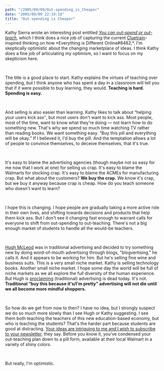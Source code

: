 ```yaml
---
path: "/2005/09/09/Out-spending_is_Cheaper" 
date: "2005/09/09 22:19:18" 
title: "Out-spending is Cheaper" 
---
```

<p>Kathy Sierra wrote an interesting post entitled <cite><a href="http://headrush.typepad.com/creating_passionate_users/2005/09/you_can_outspen.html">You can out-spend or out-teach</a></cite>, which I think does a nice job of capturing the current <a href="http://www.cluetrain.com/">Cluetrain</a>-inspired thinking on how *Everything is Different Online#8482;*. I'm skeptically optimistic about the changing marketplace of ideas. I think Kathy does a fine job of articulating my optimism, so I want to focus on my skepticism here.</p><br><p>The title is a good place to start. Kathy explains the virtues of teaching over spending, but I think anyone who has spent a day in a classroom will tell you that if it were possible to buy learning, they would. <strong>Teaching is hard. Spending is easy.</strong></p><br><p>And selling is also easier than learning. Kathy likes to talk about <q>helping your users kick ass</q>, but most users don't want to kick ass. Most people, most of the time, want to know what they're doing &#8212; not learn how to do something new. That's why we spend so much time watching TV rather than reading books. We want something easy. <q>Buy this pill and everything will be okay.</q> If I believed it, I'd buy the pill. And the temptation allows a lot of people to convince themselves, to deceive themselves, that it's true.</p><br><p>It's easy to blame the advertising agencies (though maybe not so easy for me now that I work at one) for selling us crap. It's easy to blame the Walmarts for stocking crap. It's easy to blame the ACMEs for manufacturing crap. But what about the customers? <strong>We buy the crap.</strong> We know it's crap, but we buy it anyway because crap is cheap. How do you teach someone who doesn't want to learn?</p><br><p>I hope this is changing. I hope people are gradually taking a more active role in their own lives, and shifting towards decisions and products that help them kick ass. But I don't see it changing fast enough to warrant calls for everyone to shift from out-spending to out-teaching. There's not a big enough market of students to handle all the would-be teachers.</p><br><p><a href="http://gapingvoid.com/">Hugh McLeod</a> was in traditional advertising and decided to try something new by doing word-of-mouth advertising through blogs, "blogvertising," he calls it. And it appears to be working for him. But he's selling fine wine and business suits. This is a very small niche market. Kathy is selling technology books. Another small niche market. I hope some day the world will be full of niche markets as we all explore the full diversity of the human experience. But Hugh is <a href="http://www.gapingvoid.com/Moveable_Type/archives/001642.html">proclaiming</a> (traditional) advertising is dead today. It's not. <strong>Traditional <q>buy this because it's/I'm pretty</q> advertising will not die until we all become more mindful shoppers.</strong></p><br><p>So how do we get from now to then? I have no idea, but I strongly suspect we do so much more slowly than I see Hugh or Kathy suggesting. I see them both teaching the teachers of this new education-based economy, but who is teaching the students? That's the harder part because students are good at distracting. <a href="http://www.everything2.com/index.pl?node_id=587896">Your ideas are intriguing to me and I wish to subscribe to your newsletter</a>, they say. Before you know it, you've condensed your out-teaching plan down to a pill form, available at their local Walmart in a variety of shiny colors.</p><br><p>But really, I'm optimistic.</p>